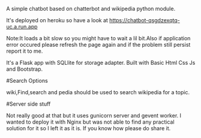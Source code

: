 A simple chatbot based on chatterbot and wikipedia python module.

It's deployed on heroku so have a look at
https://chatbot-qsgdzexqtq-uc.a.run.app

Note:It loads a bit slow so you might have to wait a lil bit.Also if application error occured please refresh the page again
and if the problem still persist report it to me.

It's a Flask app with SQLlite for storage adapter.
Built with Basic Html Css Js and Bootstrap.

#Search Options

wiki,Find,search and pedia should be used to search wikipedia for a topic.

#Server side stuff

Not really good at that but it uses gunicorn server and gevent worker.
I wanted to deploy it with Nginx but was not able to find any practical solution for it so I left it as it is.
If you know how please do share it.
